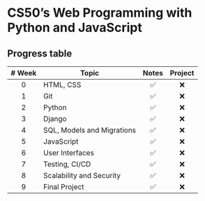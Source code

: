 # CS50’s Web Programming with Python and JavaScript

## Progress table

| # Week | Topic                      | Notes | Project |
| :----: | -------------------------- | :---: | :-----: |
|   0    | HTML, CSS                  |   ✅  |   :x:   |
|   1    | Git                        |   ✅  |   :x:   |
|   2    | Python                     |   ✅  |   :x:   |
|   3    | Django                     |   ✅  |   :x:   |
|   4    | SQL, Models and Migrations |   ✅  |   :x:   |
|   5    | JavaScript                 |   ✅  |   :x:   |
|   6    | User Interfaces            |   ✅  |   :x:   |
|   7    | Testing, CI/CD             |   ✅  |   :x:   |
|   8    | Scalability and Security   |   ✅  |   :x:   |
|   9    | Final Project              |   ✅  |   :x:   |
